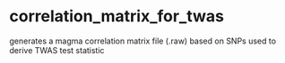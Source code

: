 # correlation_matrix_for_twas
generates a magma correlation matrix file (.raw) based on SNPs used to derive TWAS test statistic

